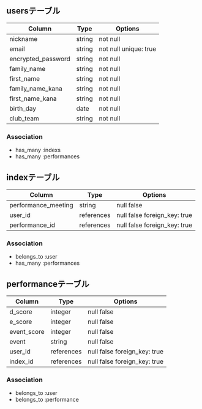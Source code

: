 ## usersテーブル
| Column              | Type       | Options                        |
| ------------------  | ---------- | ------------------------------ |
| nickname            | string     | not null                       |
| email               | string     | not null  unique: true         |
| encrypted_password  | string     | not null                       |
| family_name         | string     | not null                       |
| first_name          | string     | not null                       |
| family_name_kana    | string     | not null                       |
| first_name_kana     | string     | not null                       |
| birth_day           | date       | not null                       |
| club_team           | string     | not null                       |

### Association
- has_many :indexs
- has_many :performances

## indexテーブル
| Column              | Type       | Options                        |
| ------------------  | ---------- | ------------------------------ |
| performance_meeting | string     | null false                     |
| user_id             | references | null false  foreign_key: true  |
| performance_id      | references | null false  foreign_key: true  |

### Association
- belongs_to :user
- has_many :performances

## performanceテーブル
| Column              | Type       | Options                        |
| ------------------  | ---------- | ------------------------------ |
| d_score             | integer    | null false                     |
| e_score             | integer    | null false                     |
| event_score         | integer    | null false                     |
| event               | string     | null false                     |
| user_id             | references | null false  foreign_key: true  |
| index_id            | references | null false  foreign_key: true  |

### Association
- belongs_to :user
- belongs_to :performance







